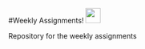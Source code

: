 #Weekly Assignments! <img src="https://raw.githubusercontent.com/MartinHeinz/MartinHeinz/master/wave.gif" width="30px">

Repository for the weekly assignments
